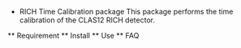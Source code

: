 * RICH Time Calibration package
This package performs the time calibration of the CLAS12 RICH detector.
 
** Requirement
** Install
** Use
** FAQ